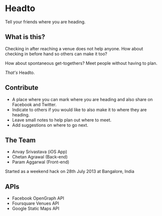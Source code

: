 # Headto

Tell your friends where you are heading.

## What is this?

Checking in after reaching a venue does not help anyone. How about checking in before hand so others can make it too?

How about spontaneous get-togethers? Meet people without having to plan.

_That's_ Headto.

## Contribute

* A place where you can mark where you are heading and also share on Facebook and Twitter.
* Indicate to others if you would like to also make it to where they are heading.
* Leave small notes to help plan out where to meet.
* Add suggestions on where to go next.

## The Team

* Anvay Srivastava (iOS App)
* Chetan Agrawal (Back-end)
* Param Aggarwal (Front-end)

Started as a weekend hack on 28th July 2013 at Bangalore, India  

## APIs
 
* Facebook OpenGraph API
* Foursquare Venues API
* Google Static Maps API
